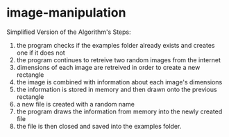 # image-manipulation

Simplified Version of the Algorithm's Steps:
1. the program checks if the examples folder already exists and creates one if it does not
2. the program continues to retreive two random images from the internet
3. dimensions of each image are retreived in order to create a new rectangle
4. the image is combined with information about each image's dimensions
5. the information is stored in memory and then drawn onto the previous rectangle
6. a new file is created with a random name
7. the program draws the information from memory into the newly created file
8. the file is then closed and saved into the examples folder.
